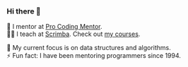 ### Hi there 👋

🔭 I mentor at [Pro Coding Mentor](https://procodingmentor.com/).  
🧑‍🏫 I teach at [Scrimba](https://scrimba.com/home?coupon=SHANT50). Check out [my courses](https://github.com/shantdashjian/my-courses).

🌱 My current focus is on data structures and algorithms.     
⚡ Fun fact: I have been mentoring programmers since 1994.  
